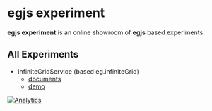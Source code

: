 # egjs experiment
**egjs experiment** is an online showroom of **egjs** based experiments.

## All Experiments
* infiniteGridService (based eg.infiniteGrid)
    * [documents](https://github.com/egjs/egjs-experiment/tree/master/infiniteGridService)
    * [demo](http://egjs.github.io/egjs-experiment/infiniteGridService/demo/demo.html)

[![Analytics](https://ga-beacon.appspot.com/UA-70842526-8/egjs-experiment/readme)](https://github.com/egjs/egjs-experiment)
